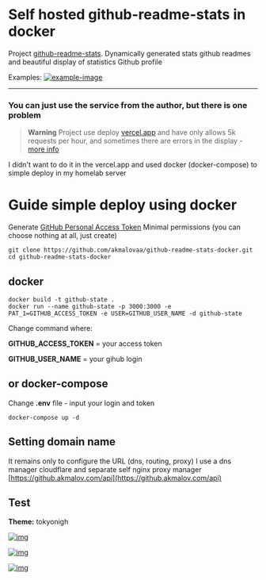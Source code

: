 # Self hosted github-readme-stats in docker

Project [github-readme-stats](https://github.com/anuraghazra/github-readme-stats). Dynamically generated stats github readmes and beautiful display of statistics Github profile

Examples:
[![example-image](https://camo.githubusercontent.com/8fd2570f103d1aae8a4d8970535274ae19c2ee62587d8868d618be37001263d0/68747470733a2f2f7265732e636c6f7564696e6172792e636f6d2f616e7572616768617a72612f696d6167652f75706c6f61642f76313539353137343533362f6772732d7468656d65735f6c34796e6a612e706e67)]()


---

### You can just use the service from the author, but there is one problem

> **Warning**
> Project use deploy [vercel.app](https://github-readme-stats.vercel.app/api) and have only allows 5k requests per hour, and sometimes there are errors in the display - [more info](https://github.com/anuraghazra/github-readme-stats#deploy-on-your-own-vercel-instance)

I didn't want to do it in the vercel.app and used docker (docker-compose) to simple deploy in my homelab server


# Guide simple deploy using docker
Generate [GitHub Personal Access Token](https://docs.github.com/en/authentication/keeping-your-account-and-data-secure/creating-a-personal-access-token) 
Minimal permissions (you can choose nothing at all, just create)

```
git clone https://github.com/akmalovaa/github-readme-stats-docker.git
cd github-readme-stats-docker
```

## docker

```
docker build -t github-state .
docker run --name github-state -p 3000:3000 -e PAT_1=GITHUB_ACCESS_TOKEN -e USER=GITHUB_USER_NAME -d github-state
```
Change command where:

**GITHUB_ACCESS_TOKEN** = your access token

**GITHUB_USER_NAME** = your gihub login


## or docker-compose
Change **.env** file - input your login and token

```
docker-compose up -d
```


## Setting domain name
It remains only to configure the URL (dns, routing, proxy)
I use a dns manager cloudflare and separate self nginx proxy manager 
[https://github.akmalov.com/api](https://github.akmalov.com/api)

## Test

**Theme:** tokyonigh


[![img](https://github.akmalov.com/api?theme=tokyonight&count_private=true&show_icons=true)](https://github.akmalov.com/api?theme=tokyonight&count_private=true&show_icons=true)

[![img](https://github.akmalov.com/api/top-langs/?theme=tokyonight&count_private=true&show_icons=true)](https://github.akmalov.com/api/top-langs/?theme=tokyonight&count_private=true&show_icons=true)

[![img](https://github.akmalov.com/api/pin/?repo=github-readme-stats-docker&theme=tokyonight&count_private=true&show_icons=true)](https://github.akmalov.com/api/pin/?repo=github-readme-stats-docker&theme=tokyonight&count_private=true&show_icons=true)
